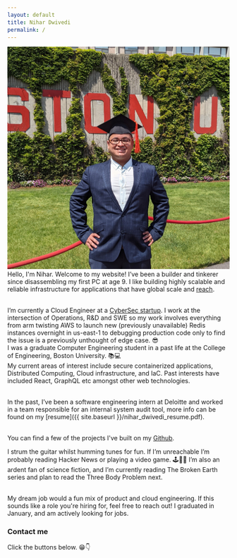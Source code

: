```yaml
---
layout: default
title: Nihar Dwivedi
permalink: /
---
```

![](nihar.jpg)
Hello, I'm Nihar. Welcome to my website! I’ve been a builder and tinkerer since disassembling my first PC at age 9. I like building highly scalable and reliable infrastructure for applications that have global scale and [reach](https://xkcd.com/974/).<br/><br/>

I’m currently a Cloud Engineer at a [CyberSec startup](https://www.securonix.com/). I work at the intersection of Operations, R&D and SWE so my work involves everything from arm twisting AWS to launch new (previously unavailable) Redis instances overnight in us-east-1 to debugging production code only to find the issue is a previously unthought of edge case. 😎<br/>
I was a graduate Computer Engineering student in a past life at the College of Engineering, Boston University. 📚💻 <br/>
My current areas of interest include secure containerized applications, Distributed Computing, Cloud infrastructure, and IaC. Past interests have included React, GraphQL etc amongst other web technologies.<br/><br/>

In the past, I’ve been a software engineering intern at Deloitte and worked in a team responsible for an internal system audit tool,  more info can be found on my [resume]({{ site.baseurl }}/nihar_dwivedi_resume.pdf).<br/><br/>

You can find a few of the projects I've built on my [Github](https://github.com/nihardwivedi).  <br/>

I strum the guitar whilst humming tunes for fun. If I’m unreachable I’m probably reading Hacker News or playing a video game. 🕹🎸🎶  I’m also an ardent fan of science fiction, and I’m currently reading The Broken Earth series and plan to read the Three Body Problem next.<br/><br/>

My dream job would a fun mix of product and cloud engineering. If this sounds like a role you're hiring for, feel free to reach out! I graduated in January, and am actively looking for jobs.<br/>

### Contact me
Click the buttons below. 😁👇 <br/>
